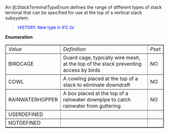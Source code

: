 ﻿An _IfcStackTerminalTypeEnum_ defines the range of different types of stack terminal that can be specified for use at the top of a vertical stack subsystem.

> <font color="#0000FF" size="-1"> HISTORY: New type in IFC
		  2x</font>
> 


**Enumeration**

<table border="1"> 
		<tr> 
		  <td><i>Value</i></td> 
		  <td><i>Definition</i></td> 
		  <td><i>Pset</i></td> 
		</tr> 
		<tr> 
		  <td>BIRDCAGE</td> 
		  <td>Guard cage, typically wire mesh, at the top of the stack preventing
			 access by birds</td> 
		  <td>NO</td> 
		</tr> 
		<tr> 
		  <td>COWL</td> 
		  <td>A cowling placed at the top of a stack to eliminate downdraft</td> 
		  <td>NO</td> 
		</tr> 
		<tr> 
		  <td>RAINWATERHOPPER</td> 
		  <td>A box placed at the top of a rainwater downpipe to catch rainwater
			 from guttering</td> 
		  <td>NO</td> 
		</tr> 
		<tr> 
		  <td>USERDEFINED</td> 
		  <td></td> 
		  <td></td> 
		</tr> 
		<tr> 
		  <td>NOTDEFINED</td> 
		  <td></td> 
		  <td></td> 
		</tr> 
	 </table>